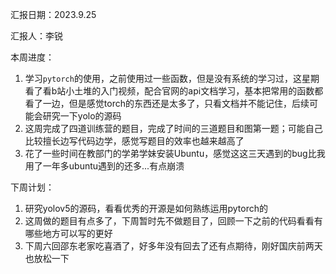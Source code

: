 汇报日期：2023.9.25

汇报人：李锐



本周进度：

1. 学习`pytorch`的使用，之前使用过一些函数，但是没有系统的学习过，这星期看了看b站小土堆的入门视频，配合官网的api文档学习，基本把常用的函数都看了一边，但是感觉torch的东西还是太多了，只看文档并不能记住，后续可能会研究一下yolo的源码
2. 这周完成了四道训练营的题目，完成了时间的三道题目和图第一题；可能自己比较擅长边写代码边学，感觉写题目的效率也越来越高了
3. 花了一些时间在教部门的学弟学妹安装Ubuntu，感觉这这三天遇到的bug比我用了一年多ubuntu遇到的还多...有点崩溃



下周计划：

1. 研究yolov5的源码，看看优秀的开源是如何熟练运用pytorch的
2. 这周做的题目有点多了，下周暂时先不做题目了，回顾一下之前的代码看看有哪些地方可以写的更好
3. 下周六回邵东老家吃喜酒了，好多年没有回去了还有点期待，刚好国庆前两天也放松一下